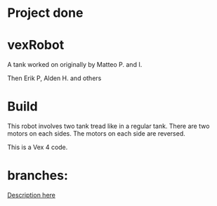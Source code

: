 # __Project done__


# vexRobot
A tank worked on originally by Matteo P. and I. 

Then Erik P, Alden H. and others

# Build

This robot involves two tank tread like in a regular tank. There are two motors on each sides. The motors on each side are reversed. 

This is a Vex 4 code. 


# branches:

[Description here](/branches.md)
